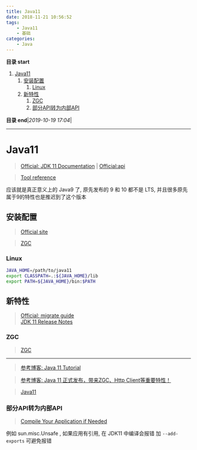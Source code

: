 ```yaml
---
title: Java11
date: 2018-11-21 10:56:52
tags: 
    - Java11
    - 基础
categories: 
    - Java
---
```


**目录 start**
 
1. [Java11](#java11)
    1. [安装配置](#安装配置)
        1. [Linux](#linux)
    1. [新特性](#新特性)
        1. [ZGC](#zgc)
        1. [部分API转为内部API](#部分api转为内部api)

**目录 end**|_2019-10-19 17:04_|
****************************************
# Java11 
> [Official: JDK 11 Documentation](https://docs.oracle.com/en/java/javase/11/) | [Official:api](https://docs.oracle.com/en/java/javase/11/docs/api/index.html)

> [Tool reference](https://docs.oracle.com/en/java/javase/11/tools/tools-and-command-reference.html)

应该就是真正意义上的 Java9 了, 原先发布的 9 和 10 都不是 LTS, 并且很多原先属于9的特性也是推迟到了这个版本

## 安装配置
> [Official site](https://www.oracle.com/technetwork/java/javase/downloads/index.html)

> [ZGC](https://www.oracle.com/technetwork/java/javase/11-relnote-issues-5012449.html#JDK-8197831)

### Linux
```sh
JAVA_HOME=/path/to/java11
export CLASSPATH=.:${JAVA_HOME}/lib
export PATH=${JAVA_HOME}/bin:$PATH
```

## 新特性
> [Official: migrate guide](https://docs.oracle.com/en/java/javase/11/migrate/index.html)  
> [JDK 11 Release Notes](https://www.oracle.com/technetwork/java/javase/11-relnote-issues-5012449.html#JDK-8197831)

### ZGC
> [ZGC](/Java/AdvancedLearning/JVM.md#ZGC)  

*******************************
> [参考博客: Java 11 Tutorial](https://winterbe.com/posts/2018/09/24/java-11-tutorial/)

> [参考博客: Java 11 正式发布，带来ZGC、Http Client等重要特性！ ](https://mp.weixin.qq.com/s/CA_snRZ0kw9i-p1YCnHRKA)

> [Java11](https://blog.csdn.net/weixin_38055381/article/details/82865385)


### 部分API转为内部API
> [Compile Your Application if Needed](https://docs.oracle.com/en/java/javase/11/migrate/index.html#JSMIG-GUID-77874D97-46F3-4DB5-85E4-2ACB5F8D760B)

例如 sun.misc.Unsafe , 如果应用有引用, 在 JDK11 中编译会报错 加 `--add-exports` 可避免报错
